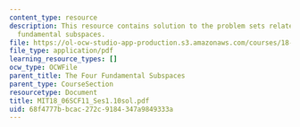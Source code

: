 ```yaml
---
content_type: resource
description: This resource contains solution to the problem sets related to the four
  fundamental subspaces.
file: https://ol-ocw-studio-app-production.s3.amazonaws.com/courses/18-06sc-linear-algebra-fall-2011/68f4777bbcac272c9184347a9849333a_MIT18_06SCF11_Ses1.10sol.pdf
file_type: application/pdf
learning_resource_types: []
ocw_type: OCWFile
parent_title: The Four Fundamental Subspaces
parent_type: CourseSection
resourcetype: Document
title: MIT18_06SCF11_Ses1.10sol.pdf
uid: 68f4777b-bcac-272c-9184-347a9849333a
---
```

